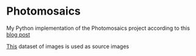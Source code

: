 # Photomosaics
My Python implementation of the Photomosaics project according to this [blog post](https://robertheaton.com/2018/11/03/programming-project-4-photomosaics/)

[This](https://www.kaggle.com/datasets/vishalsubbiah/pokemon-images-and-types?resource=download) dataset of images is used as source images
